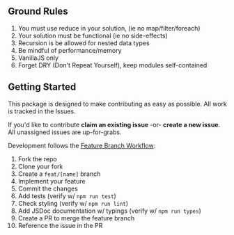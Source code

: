 ## Ground Rules

1. You must use reduce in your solution, (ie no map/filter/foreach)
2. Your solution must be functional (ie no side-effects)
3. Recursion is be allowed for nested data types
4. Be mindful of performance/memory
5. VanillaJS only
6. Forget DRY (Don't Repeat Yourself), keep modules self-contained

## Getting Started

This package is designed to make contributing as easy as possible. All work is tracked in the Issues.

If you'd like to contribute **claim an existing issue** -or- **create a new issue**. All unassigned issues are up-for-grabs.

Development follows the [Feature Branch Workflow][feature-workflow]:

1. Fork the repo
2. Clone your fork
3. Create a `feat/[name]` branch
4. Implement your feature
5. Commit the changes
6. Add tests (verify w/ `npm run test`)
7. Check styling (verify w/ `npm run lint`)
8. Add JSDoc documentation w/ typings (verify w/ `npm run types`)
9. Create a PR to merge the feature branch
10. Reference the issue in the PR

[feature-workflow]: https://www.atlassian.com/git/tutorials/comparing-workflows/feature-branch-workflow
